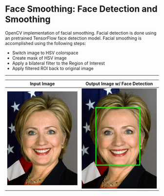 # Face Smoothing: Face Detection and Smoothing

OpenCV implementation of facial smoothing. Facial detection is done using an pretrained TensorFlow face detection model. Facial smoothing is accomplished using the following steps:

- Switch image to HSV colorspace
- Create mask of HSV image
- Apply a bilateral filter to the Region of Interest
- Apply filtered ROI back to original image

---

Input Image             |  Output Image w/ Face Detection
:-------------------------:|:-------------------------:
![alt text](https://github.com/5starkarma/face-smoothing/blob/main/data/images/hillary_clinton.jpg?raw=true "Input image")  |  ![alt text](https://github.com/5starkarma/face-smoothing/blob/main/data/output/output_with_bbox0.jpg?raw=true "Output image")
